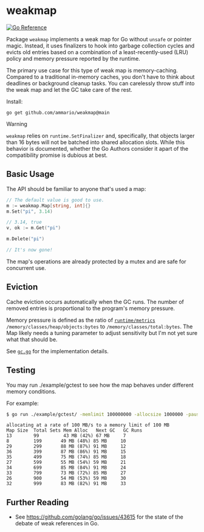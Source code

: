 # weakmap
[![Go Reference](https://pkg.go.dev/badge/github.com/ammario/weakmap.svg)](https://pkg.go.dev/github.com/ammario/weakmap@main)

Package `weakmap` implements a weak map for Go without `unsafe` or pointer magic.
Instead, it uses finalizers to hook into garbage collection cycles and evicts
old entries based on a combination of a least-recently-used (LRU) policy
and memory pressure reported by the runtime.

The primary use case for this type of weak map is memory-caching. Compared to a
traditional in-memory caches, you don't have to think about deadlines or background cleanup tasks.
You can carelessly throw stuff into the weak map and let the GC take care of the rest.

Install:
```
go get github.com/ammario/weakmap@main
```


> [!WARNING]
> `weakmap` relies on `runtime.SetFinalizer` and, specifically, that
> objects larger than 16 bytes will not be batched into shared allocation
> slots. While this behavior is documented, whether the Go Authors consider
> it apart of the compatibility promise is dubious at best.

## Basic Usage

The API should be familiar to anyone that's used a map:

```go
// The default value is good to use.
m := weakmap.Map[string, int]{}
m.Set("pi", 3.14)

// 3.14, true
v, ok := m.Get("pi")

m.Delete("pi")

// It's now gone!
```

The map's operations are already protected by a mutex and are safe for concurrent
use.

## Eviction

Cache eviction occurs automatically when the GC runs. The number of removed
entries is proportional to the program's memory pressure.

Memory pressure is defined as the ratio of [`runtime/metrics`](https://pkg.go.dev/runtime/metrics) `/memory/classes/heap/objects:bytes` to `/memory/classes/total:bytes`. The Map likely needs a tuning
parameter to adjust sensitivity but I'm not yet sure what that should be.

See [`gc.go`](./gc.go) for the implementation details.

## Testing
You may run ./example/gctest to see how the map behaves under different
memory conditions.

For example:
```bash
$ go run ./example/gctest/ -memlimit 100000000 -allocsize 1000000 -pause 10ms
```

```text
allocating at a rate of 100 MB/s to a memory limit of 100 MB
Map Size  Total Sets Mem Alloc   Next GC   GC Runs
13        99         43 MB (42%) 67 MB     7
8         199       49 MB (48%) 85 MB     10
29        299       88 MB (87%) 91 MB     12
36        399       87 MB (86%) 91 MB     15
35        499       75 MB (74%) 85 MB     18
27        599       55 MB (54%) 59 MB     21
34        699       85 MB (84%) 91 MB     24
33        799       73 MB (72%) 85 MB     27
26        900       54 MB (53%) 59 MB     30
32        999       83 MB (82%) 91 MB     33
```

## Further Reading

* See https://github.com/golang/go/issues/43615 for the state of the debate of
weak references in Go.